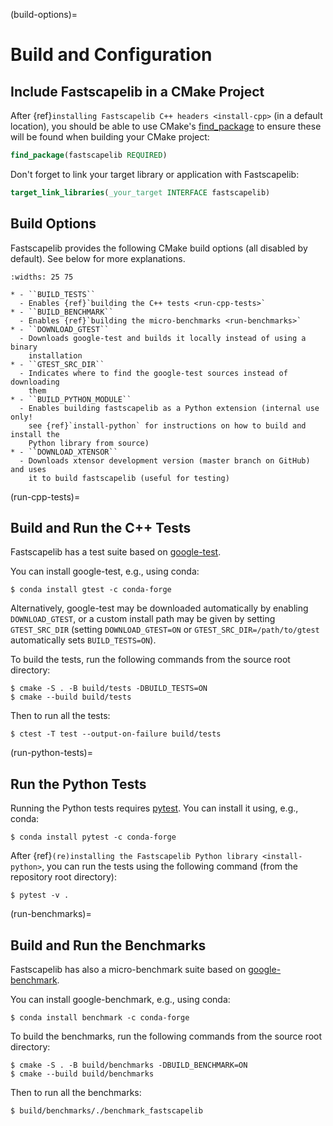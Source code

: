 (build-options)=

# Build and Configuration

## Include Fastscapelib in a CMake Project

After {ref}`installing Fastscapelib C++ headers <install-cpp>` (in a default
location), you should be able to use CMake's
[find_package](https://cmake.org/cmake/help/latest/command/find_package.html) to
ensure these will be found when building your CMake project:

```cmake
find_package(fastscapelib REQUIRED)
```

Don't forget to link your target library or application with Fastscapelib:

```cmake
target_link_libraries(_your_target INTERFACE fastscapelib)
```

## Build Options

Fastscapelib provides the following CMake build options (all disabled by
default). See below for more explanations.

```{list-table}
:widths: 25 75

* - ``BUILD_TESTS``
  - Enables {ref}`building the C++ tests <run-cpp-tests>`
* - ``BUILD_BENCHMARK``
  - Enables {ref}`building the micro-benchmarks <run-benchmarks>`
* - ``DOWNLOAD_GTEST``
  - Downloads google-test and builds it locally instead of using a binary
    installation
* - ``GTEST_SRC_DIR``
  - Indicates where to find the google-test sources instead of downloading
    them
* - ``BUILD_PYTHON_MODULE``
  - Enables building fastscapelib as a Python extension (internal use only!
    see {ref}`install-python` for instructions on how to build and install the
    Python library from source)
* - ``DOWNLOAD_XTENSOR``
  - Downloads xtensor development version (master branch on GitHub) and uses
    it to build fastscapelib (useful for testing)
```

(run-cpp-tests)=

## Build and Run the C++ Tests

Fastscapelib has a test suite based on [google-test].

You can install google-test, e.g., using conda:

```
$ conda install gtest -c conda-forge
```

Alternatively, google-test may be downloaded automatically by enabling
`DOWNLOAD_GTEST`, or a custom install path may be given by setting
`GTEST_SRC_DIR` (setting `DOWNLOAD_GTEST=ON` or `GTEST_SRC_DIR=/path/to/gtest`
automatically sets `BUILD_TESTS=ON`).

To build the tests, run the following commands from the source root directory:

```
$ cmake -S . -B build/tests -DBUILD_TESTS=ON
$ cmake --build build/tests
```

Then to run all the tests:

```
$ ctest -T test --output-on-failure build/tests
```

(run-python-tests)=

## Run the Python Tests

Running the Python tests requires [pytest]. You can install it using, e.g.,
conda:

```
$ conda install pytest -c conda-forge
```

After {ref}`(re)installing the Fastscapelib Python library <install-python>`,
you can run the tests using the following command (from the repository root
directory):

```
$ pytest -v .
```

(run-benchmarks)=

## Build and Run the Benchmarks

Fastscapelib has also a micro-benchmark suite based on [google-benchmark].

You can install google-benchmark, e.g., using conda:

```
$ conda install benchmark -c conda-forge
```

To build the benchmarks, run the following commands from the source root
directory:

```
$ cmake -S . -B build/benchmarks -DBUILD_BENCHMARK=ON
$ cmake --build build/benchmarks
```

Then to run all the benchmarks:

```
$ build/benchmarks/./benchmark_fastscapelib
```

[google-benchmark]: https://github.com/google/benchmark
[google-test]: https://github.com/google/googletest
[pytest]: https://docs.pytest.org/
